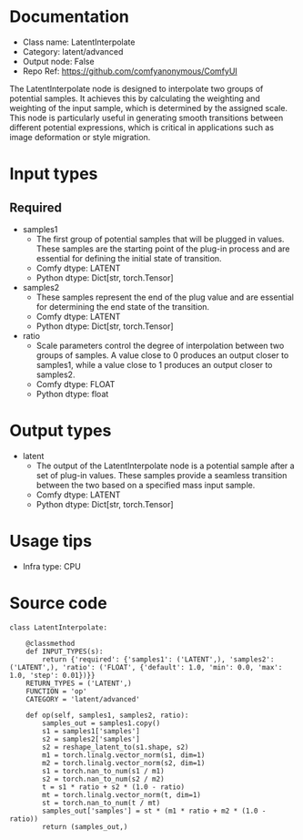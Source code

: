 # Documentation
- Class name: LatentInterpolate
- Category: latent/advanced
- Output node: False
- Repo Ref: https://github.com/comfyanonymous/ComfyUI

The LatentInterpolate node is designed to interpolate two groups of potential samples. It achieves this by calculating the weighting and weighting of the input sample, which is determined by the assigned scale. This node is particularly useful in generating smooth transitions between different potential expressions, which is critical in applications such as image deformation or style migration.

# Input types
## Required
- samples1
    - The first group of potential samples that will be plugged in values. These samples are the starting point of the plug-in process and are essential for defining the initial state of transition.
    - Comfy dtype: LATENT
    - Python dtype: Dict[str, torch.Tensor]
- samples2
    - These samples represent the end of the plug value and are essential for determining the end state of the transition.
    - Comfy dtype: LATENT
    - Python dtype: Dict[str, torch.Tensor]
- ratio
    - Scale parameters control the degree of interpolation between two groups of samples. A value close to 0 produces an output closer to samples1, while a value close to 1 produces an output closer to samples2.
    - Comfy dtype: FLOAT
    - Python dtype: float

# Output types
- latent
    - The output of the LatentInterpolate node is a potential sample after a set of plug-in values. These samples provide a seamless transition between the two based on a specified mass input sample.
    - Comfy dtype: LATENT
    - Python dtype: Dict[str, torch.Tensor]

# Usage tips
- Infra type: CPU

# Source code
```
class LatentInterpolate:

    @classmethod
    def INPUT_TYPES(s):
        return {'required': {'samples1': ('LATENT',), 'samples2': ('LATENT',), 'ratio': ('FLOAT', {'default': 1.0, 'min': 0.0, 'max': 1.0, 'step': 0.01})}}
    RETURN_TYPES = ('LATENT',)
    FUNCTION = 'op'
    CATEGORY = 'latent/advanced'

    def op(self, samples1, samples2, ratio):
        samples_out = samples1.copy()
        s1 = samples1['samples']
        s2 = samples2['samples']
        s2 = reshape_latent_to(s1.shape, s2)
        m1 = torch.linalg.vector_norm(s1, dim=1)
        m2 = torch.linalg.vector_norm(s2, dim=1)
        s1 = torch.nan_to_num(s1 / m1)
        s2 = torch.nan_to_num(s2 / m2)
        t = s1 * ratio + s2 * (1.0 - ratio)
        mt = torch.linalg.vector_norm(t, dim=1)
        st = torch.nan_to_num(t / mt)
        samples_out['samples'] = st * (m1 * ratio + m2 * (1.0 - ratio))
        return (samples_out,)
```